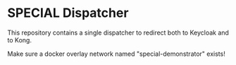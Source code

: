 # SPECIAL Dispatcher
This repository contains a single dispatcher to redirect both to Keycloak and to Kong.

Make sure a docker overlay network named "special-demonstrator" exists!